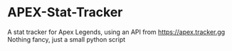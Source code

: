 # APEX-Stat-Tracker
A stat tracker for Apex Legends, using an API from https://apex.tracker.gg
Nothing fancy, just a small python script
